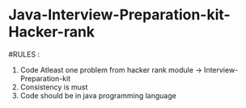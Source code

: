 # Java-Interview-Preparation-kit-Hacker-rank

#RULES :

1. Code Atleast one problem from hacker rank module -> Interview-Preparation-kit
1. Consistency is must
1. Code should be in java programming language

